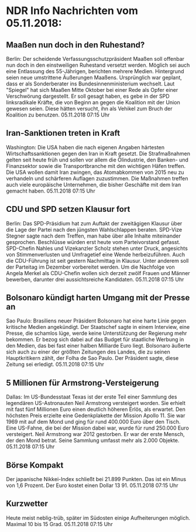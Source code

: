 # NDR Info Nachrichten vom 05.11.2018:


## Maaßen nun doch in den Ruhestand?
Berlin: Der scheidende Verfassungsschutzpräsident Maaßen soll offenbar nun doch in den einstweiligen Ruhestand versetzt werden. Möglich sei auch eine Entlassung des 55-Jährigen, berichten mehrere Medien. Hintergrund seien neue umstrittene Äußerungen Maaßens. Ursprünglich war geplant, dass er als Sonderberater ins Bundesinnenministerium wechselt. Laut "Spiegel" hat sich Maaßen Mitte Oktober bei einer Rede als Opfer einer Verschwörung dargestellt. Er soll gesagt haben, es gebe in der SPD linksradikale Kräfte, die von Beginn an gegen die Koalition mit der Union gewesen seien. Diese hätten versucht, ihn als Vehikel zum Bruch der Koalition zu benutzen. 05.11.2018 07:15 Uhr 

## Iran-Sanktionen treten in Kraft
Washington: 	Die USA haben die nach eigenen Angaben härtesten Wirtschaftssanktionen gegen den Iran in Kraft gesetzt. Die Strafmaßnahmen gelten seit heute früh und sollen vor allem die Ölindustrie, den Banken- und Finanzsektor sowie die Transportbranche mit den wichtigen Häfen treffen. Die USA wollen damit Iran zwingen, das Atomabkommen von 2015 neu zu verhandeln und schärferen Auflagen zuzustimmen. Die Maßnahmen treffen auch viele europäische Unternehmen, die bisher Geschäfte mit dem Iran gemacht haben. 05.11.2018 07:15 Uhr 

## CDU und SPD setzen Klausur fort
Berlin: Das SPD-Präsidium hat zum Auftakt der zweitägigen Klausur über die Lage der Partei nach den jüngsten Wahlschlappen beraten. SPD-Vize Stegner sagte nach dem Treffen, man habe über alle Inhalte miteinander gesprochen. Beschlüsse würden erst heute vom Parteivorstand gefasst. SPD-Chefin Nahles und Vizekanzler Scholz stehen unter Druck, angesichts von Stimmenverlusten und Umfragetief eine Wende herbeizuführen. Auch die CDU-Führung ist seit gestern Nachmittag in Klausur. Unter anderem soll der Parteitag im Dezember vorbereitet werden. Um die Nachfolge von Angela Merkel als CDU-Chefin wollen sich derzeit zwölf Frauen und Männer bewerben, darunter drei aussichtsreiche Kandidaten. 05.11.2018 07:15 Uhr 

## Bolsonaro kündigt harten Umgang mit der Presse an
Sao Paulo:	Brasiliens neuer Präsident Bolsonaro hat eine harte Linie gegen kritische Medien angekündigt. Der Staatschef sagte in einem Interview, eine Presse, die schamlos lüge, werde keine Unterstützung der Regierung mehr bekommen. Er bezog sich dabei auf das Budget für staatliche Werbung in den Medien, das bei fast einer halben Milliarde Euro liegt. Bolsonaro äußerte sich auch zu einer der größten Zeitungen des Landes, die zu seinen Hauptkritikern zählt, der Folha de Sao Paulo. Der Präsident sagte, diese Zeitung sei erledigt. 05.11.2018 07:15 Uhr 

## 5 Millionen für Armstrong-Versteigerung
Dallas:	Im US-Bundesstaat Texas ist der erste Teil einer Sammlung des legendären US-Astronauten Neil Armstrong versteigert worden. Sie erhielt mit fast fünf Millionen Euro einen deutlich höheren Erlös, als erwartet. Den höchsten Preis erzielte eine Gedenkplakette der Mission Apollo 11. Sie war 1969 mit auf dem Mond und ging für rund 400.000 Euro über den Tisch. Eine US-Fahne, die bei der Mission dabei war, wurde für rund 250.000 Euro versteigert. Neil Armstrong war 2012 gestorben. Er war der erste Mensch, der den Mond betrat. Seine Sammlung umfasst mehr als 2.000 Objekte. 05.11.2018 07:15 Uhr 

## Börse Kompakt
Der japanische Nikkei-Index schließt bei 21.899 Punkten. Das ist ein Minus von 1,6 Prozent. Der Euro kostet einen Dollar 13 91. 05.11.2018 07:15 Uhr 

## Kurzwetter
Heute meist neblig-trüb, später im Südosten einige Aufheiterungen möglich. Maximal 10 bis 15 Grad. 05.11.2018 07:15 Uhr 
